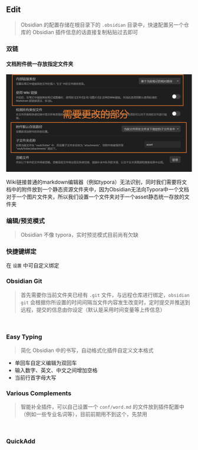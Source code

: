 ## Edit

> Obsidian 的配置存储在根目录下的 `.obsidian` 目录中，快速配置另一个仓库的 Obsidian 插件信息的话直接复制粘贴过去即可

	

### 双链

#### 文档附件统一存放指定文件夹

![](asset/Pasted%20image%2020231023001901.png)

Wiki链接普通的markdown编辑器（例如typora）无法识别，同时我们需要将文档中的附件放到一个静态资源文件夹中，因为Obsidian无法向Typora中一个文档对于一个图片文件夹，所以我们设置一个文件夹对于一个asset静态统一存放的文件夹

	

### 编辑/预览模式

> Obsidian 不像 typora，实时预览模式目前尚有欠缺

	

### 快捷键绑定

在 `设置` 中可自定义绑定

	

### Obsidian Git

> 首先需要你当前文件夹已经有 `.git` 文件，与远程仓库进行绑定，`obsidian git` 会根据你所设置的时间间隔当文件内容发生改变时，定时提交并推送到远程，提交的信息由你设定（默认是采用时间变量等上传信息）

​	

### Easy Typing

> 简化 Obsidian 中的书写，自动格式化插件自定义文本格式

- 单回车自定义编辑为双回车
- 输入数字、英文、中文之间增加空格
- 当前行首字母大写

	

### Various Complements

> 智能补全插件，可以自己设置一个 `conf/word.md` 的文件放到插件配置中（例如一些专业名词等），目前前期用不到这个，先禁用

​	

### QuickAdd

